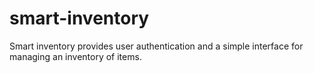 # smart-inventory
Smart inventory provides user authentication and a simple interface for managing an inventory of items.
